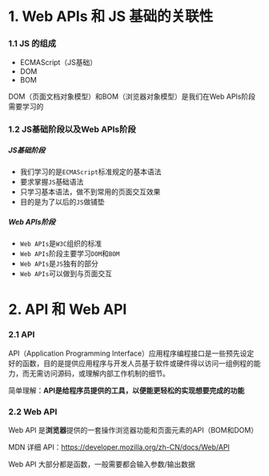 # 1. Web APIs 和 JS 基础的关联性

### 1.1 JS 的组成

* ECMAScript（JS基础）
* DOM
* BOM

DOM（页面文档对象模型）和BOM（浏览器对象模型）是我们在Web APIs阶段需要学习的

### 1.2 JS基础阶段以及Web APIs阶段

##### JS基础阶段

* 我们学习的是`ECMAScript`标准规定的基本语法
* 要求掌握`JS`基础语法
* 只学习基本语法，做不到常用的页面交互效果
* 目的是为了以后的`JS`做铺垫

##### Web APIs阶段

* `Web APIs`是`W3C`组织的标准
* `Web APIs`阶段主要学习`DOM`和`BOM`
* `Web APIs`是`JS`独有的部分
* `Web APIs`可以做到与页面交互

# 2. API 和 Web API

### 2.1 API

API（Application Programming Interface）应用程序编程接口是一些预先设定好的函数，目的是提供应用程序与开发人员基于软件或硬件得以访问一组例程的能力，而无需访问源码，或理解内部工作机制的细节。

简单理解：**API是给程序员提供的工具，以便能更轻松的实现想要完成的功能**

### 2.2 Web API

Web API 是**浏览器**提供的一套操作浏览器功能和页面元素的API（BOM和DOM）

MDN 详细 API：https://developer.mozilla.org/zh-CN/docs/Web/API

Web API 大部分都是函数，一般需要都会输入参数/输出数据